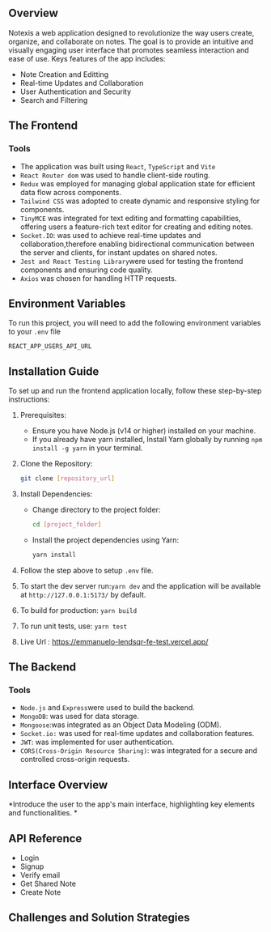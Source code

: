 ## Overview
Notexis a web application designed to revolutionize the way users create, organize, and collaborate on notes. The goal is to provide an intuitive and visually engaging user interface that promotes seamless interaction and ease of use. Keys features of the app includes:
* Note Creation and Editting
* Real-time Updates and Collaboration
* User Authentication and Security
* Search and Filtering

## The Frontend

### Tools
* The application was built using `React`, `TypeScript` and `Vite`
* `React Router dom` was used to handle client-side routing. 
* `Redux` was employed for managing global application state for efficient data flow across components.
* `Tailwind CSS` was adopted to create dynamic and responsive styling for components.
* `TinyMCE` was integrated for text editing and formatting capabilities, offering users a feature-rich text editor for creating and editing notes.
* `Socket.IO`: was used to achieve real-time updates and collaboration,therefore enabling bidirectional communication between the server and clients, for instant updates on shared notes.
* `Jest and React Testing Library`were used for testing the frontend components and ensuring code quality.
* `Axios` was chosen for handling HTTP requests.

## Environment Variables
To run this project, you will need to add the following environment variables to your `.env` file

`REACT_APP_USERS_API_URL`

## Installation Guide
To set up and run the frontend application locally, follow these step-by-step instructions:

1. Prerequisites:
   - Ensure you have Node.js (v14 or higher) installed on your machine.
   - If you already have yarn installed, Install Yarn globally by running `npm install -g yarn` in your terminal.

2. Clone the Repository:
     ```bash
     git clone [repository_url]
     ```

3. Install Dependencies:
   - Change directory to the project folder:
     ```bash
     cd [project_folder]
     ```
   - Install the project dependencies using Yarn:
     ```bash
     yarn install
     ```
4. Follow the step above to setup `.env` file.
5. To start the dev server run:```yarn dev``` and the application will be available at `http://127.0.0.1:5173/` by default.
6. To build for production: ```yarn build```
7. To run unit tests, use: ```yarn test```
8. Live Url : https://emmanuelo-lendsqr-fe-test.vercel.app/

## The Backend

### Tools
*  `Node.js` and `Express`were used to build the backend.
*  `MongoDB`: was used for data storage.
*  `Mongoose`:was integrated as an Object Data Modeling (ODM).
*  `Socket.io:` was used for real-time updates and collaboration features.
*  `JWT`: was implemented for user authentication.
*  `CORS(Cross-Origin Resource Sharing)`: was integrated for a secure and controlled cross-origin requests.

     
## Interface Overview

*Introduce the user to the app's main interface, highlighting key elements and functionalities.
*

## API Reference
* Login
* Signup
* Verify email
* Get Shared Note
* Create Note


## Challenges and Solution Strategies
